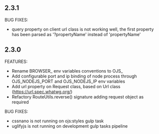 ## 2.3.1

BUG FIXES:

  - query property on client url class is not working well, the first property has been parsed as '?propertyName' instead of 'propertyName'


## 2.3.0

FEATURES:

  - Rename BROWSER_ env variables conventions to OJS_
  - Add configurable port and ip binding of node process through OJS_NODEJS_PORT and OJS_NODEJS_IP env variables
  - Add url property on Request class, based on Url class (https://url.spec.whatwg.org/)
  - Refactory RouteUtils.reverse() signature adding request object as required

BUG FIXES:

  - cssnano is not running on ojs:styles gulp task
  - uglifyjs is not running on development gulp tasks pipeline
